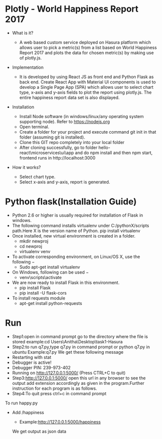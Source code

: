 # Plotly - World Happiness Report 2017
* What is it?
  * A web based custom service deployed on Hasura platform which allows user to pick a metric(s) from a list based on World Happiness Report 2017 and plots the data for chosen metric(s) by making use of plotly.js.

* Implementation
  * It is developed by using React JS as front end and Python Flask as back end.
Create React App with Material UI components is used to develop a Single Page App (SPA) which allows user to select chart type, x-axis and y-axis fields to plot the report using plotly.js. The entire happiness report data set is also displayed.
 
* Installation
  * Install Node software (in windows/linux/any operating system supporting node). Refer to https://nodejs.org
  * Open terminal.
  * Create a folder for your project and execute command git init in that folder (assuming git is installed).
  * Clone this GIT repo completely into your local folder
  * After cloning successfully, go to folder hello-react\microservices\ui\app and do npm install and then npm start, frontend runs in   http://localhost:3000

* How it works?
  * Select chart type.
  * Select x-axis and y-axis, report is generated.
  
# Python flask(Installation Guide)
* Python 2.6 or higher is usually required for installation of Flask in windows.
* The following command installs virtualenv under C:/pythonX/scripts path.Here X is the version name of Python.
pip install virtualenv
* Once installed, new virtual environment is created in a folder.
   * mkdir newproj
    * cd newproj
    * virtualenv venv
* To activate corresponding environment, on Linux/OS X, use the following −
   * Sudo apt-get install virtualenv
* On Windows, following can be used −
   * venv\scripts\activate
* We are now ready to install Flask in this environment.
  * pip install Flask
  * pip install -U flask-cors
* To install requests module
  * apt-get install python-requests
# Run
* Step1:open in command prompt go to the directory where the file is stored
example:cd Users\Anitha\Desktop\task1-Hasura
* Step2:to run q7.py,type q7.py in command prompt or python q7.py in ubuntu
Example:q7.py
We get these following message
 * Restarting with stat
 * Debugger is active!
 * Debugger PIN: 239-973-402
 * Running on http://127.0.0.1:5000/ (Press CTRL+C to quit)
* Step3:http://127.0.0.1:5000/ open this url in any browser to see the output add extension accordingly as given in the program.Further instruction for each program is as follows.
* Step4:To quit press ctrl+c in command prompt


To run happy.py
* Add /happiness
  * Example:http://127.0.0.1:5000/happiness
  
  We get output as json data
